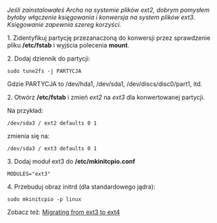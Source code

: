 _Jeśli zainstalowałeś Archa na systemie plików ext2, dobrym pomysłem byłoby włączenie księgowania i konwersja na system plików ext3\. Księgowanie zapewnia szereg korzyści._

1\. Zidentyfikuj partycję przezanaczoną do konwersji przez sprawdzenie pliku **/etc/fstab** i wyjścia polecenia **mount**.

2\. Dodaj dziennik do partycji:

```
sudo tune2fs -j PARTYCJA

```

Gdzie PARTYCJA to /dev/hda1, /dev/sda1, /dev/discs/disc0/part1, itd.

2\. Otwórz **/etc/fstab** i zmień _ext2_ na _ext3_ dla konwertowanej partycji.

Na przykład:

```
/dev/sda3 / ext2 defaults 0 1

```

zmienia się na:

```
/dev/sda3 / ext3 defaults 0 1

```

3\. Dodaj moduł ext3 do **/etc/mkinitcpio.conf**

```
MODULES="ext3"

```

4\. Przebuduj obraz initrd (dla standardowego jądra):

```
sudo mkinitcpio -p linux

```

Zobacz też: [Migrating from ext3 to ext4](https://wiki.archlinux.org/index.php/Ext4#Migrating_from_ext3_to_ext4)